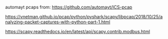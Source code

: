 automayt pcaps from: https://github.com/automayt/ICS-pcap

https://vnetman.github.io/pcap/python/pyshark/scapy/libpcap/2018/10/25/analyzing-packet-captures-with-python-part-1.html

https://scapy.readthedocs.io/en/latest/api/scapy.contrib.modbus.html